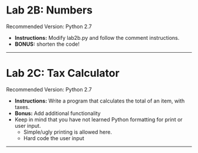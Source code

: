 # Lab 2B: Numbers

Recommended Version: Python 2.7

* **Instructions:** Modify lab2b.py and follow the comment instructions.
* **BONUS:** shorten the code!


---

# Lab 2C: Tax Calculator

Recommended Version: Python 2.7

* **Instructions:** Write a program that calculates the total of an item, with taxes.
* **Bonus:**  Add additional functionality
* Keep in mind that you have not learned Python formatting for print or user input. 
    * Simple/ugly printing is allowed here. 
    * Hard code the user input
---